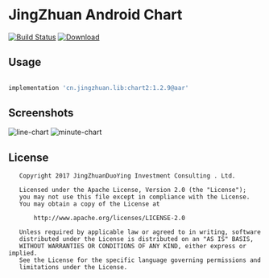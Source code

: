 # JingZhuan Android Chart
[![Build Status](https://travis-ci.org/donglua/JZAndroidChart.svg?branch=master)](https://travis-ci.org/donglua/JZAndroidChart)
[ ![Download](https://api.bintray.com/packages/donglua/maven/chart2/images/download.svg) ](https://bintray.com/donglua/maven/chart2/_latestVersion)

## Usage

```gradle

implementation 'cn.jingzhuan.lib:chart2:1.2.9@aar'

```

## Screenshots

![line-chart](https://github.com/donglua/JZAndroidChart/blob/master/screenshots/screenshot-minute-chart.png)
![minute-chart](https://github.com/donglua/JZAndroidChart/blob/master/screenshots/chart_minute.gif)

 
## License

```
   Copyright 2017 JingZhuanDuoYing Investment Consulting . Ltd.

   Licensed under the Apache License, Version 2.0 (the "License");
   you may not use this file except in compliance with the License.
   You may obtain a copy of the License at

       http://www.apache.org/licenses/LICENSE-2.0

   Unless required by applicable law or agreed to in writing, software
   distributed under the License is distributed on an "AS IS" BASIS,
   WITHOUT WARRANTIES OR CONDITIONS OF ANY KIND, either express or implied.
   See the License for the specific language governing permissions and
   limitations under the License.
```

